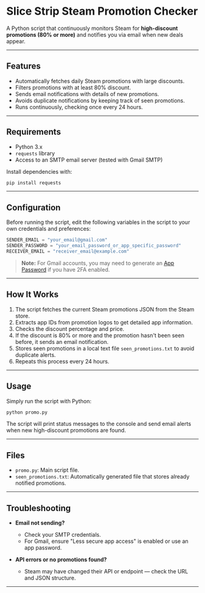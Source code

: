 # Slice Strip Steam Promotion Checker 

A Python script that continuously monitors Steam for **high-discount promotions (80% or more)** and notifies you via email when new deals appear.

---

## Features

* Automatically fetches daily Steam promotions with large discounts.
* Filters promotions with at least 80% discount.
* Sends email notifications with details of new promotions.
* Avoids duplicate notifications by keeping track of seen promotions.
* Runs continuously, checking once every 24 hours.

---

## Requirements

* Python 3.x
* `requests` library
* Access to an SMTP email server (tested with Gmail SMTP)

Install dependencies with:

```bash
pip install requests
```

---

## Configuration

Before running the script, edit the following variables in the script to your own credentials and preferences:

```python
SENDER_EMAIL = "your_email@gmail.com"
SENDER_PASSWORD = "your_email_password_or_app_specific_password"
RECEIVER_EMAIL = "receiver_email@example.com"
```

> **Note:** For Gmail accounts, you may need to generate an [App Password](https://support.google.com/accounts/answer/185833) if you have 2FA enabled.

---

## How It Works

1. The script fetches the current Steam promotions JSON from the Steam store.
2. Extracts app IDs from promotion logos to get detailed app information.
3. Checks the discount percentage and price.
4. If the discount is 80% or more and the promotion hasn't been seen before, it sends an email notification.
5. Stores seen promotions in a local text file `seen_promotions.txt` to avoid duplicate alerts.
6. Repeats this process every 24 hours.

---

## Usage

Simply run the script with Python:

```bash
python promo.py
```

The script will print status messages to the console and send email alerts when new high-discount promotions are found.

---

## Files

* `promo.py`: Main script file.
* `seen_promotions.txt`: Automatically generated file that stores already notified promotions.

---

## Troubleshooting

* **Email not sending?**

  * Check your SMTP credentials.
  * For Gmail, ensure "Less secure app access" is enabled or use an app password.
* **API errors or no promotions found?**

  * Steam may have changed their API or endpoint — check the URL and JSON structure.

---

